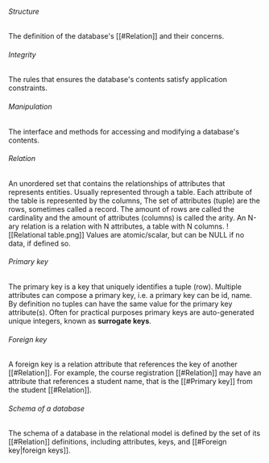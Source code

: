 
###### Structure
The definition of the database's [[#Relation]] and their concerns.
###### Integrity
The rules that ensures the database's contents satisfy application constraints.
###### Manipulation 
The interface and methods for accessing and modifying a database's contents. 


###### Relation
An unordered set that contains the relationships of attributes that represents entities. Usually represented through a table. Each attribute of the table is represented by the columns, The set of attributes (tuple) are the rows, sometimes called a record. The amount of rows are called the cardinality and the amount of attributes (columns) is called the arity. An N-ary relation is a relation with N attributes, a table with N columns. 
![[Relational table.png]]
Values are atomic/scalar, but can be NULL if no data, if defined so. 


###### Primary key
The primary key is a key that uniquely identifies a tuple (row). Multiple attributes can compose a primary key, i.e. a primary key can be id, name. By definition no tuples can have the same value for the primary key attribute(s). Often for practical purposes primary keys are auto-generated unique integers, known as **surrogate keys**. 

###### Foreign key
A foreign key is a relation attribute that references the key of another [[#Relation]]. For example, the course registration  [[#Relation]] may have an attribute that references a student name, that is the [[#Primary key]] from the student [[#Relation]]. 

###### Schema of a database
The schema of a database in the relational model is defined by the set of its [[#Relation]] definitions, including attributes, keys, and [[#Foreign key|foreign keys]]. 